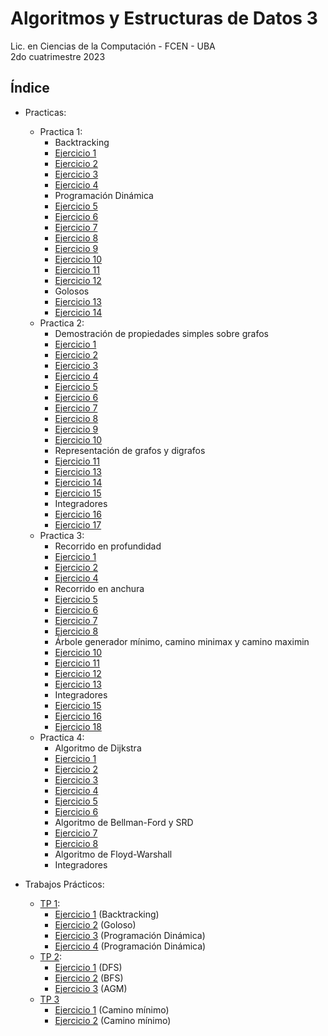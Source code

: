 # Algoritmos y Estructuras de Datos 3

Lic. en Ciencias de la Computación - FCEN - UBA\
2do cuatrimestre 2023

## Índice
- Practicas:
    - Practica 1:
        - Backtracking
        - [Ejercicio 1](practicas/practica%201/Ej_01.cpp)
        - [Ejercicio 2](practicas/practica%201/Ej_02.cpp)
        - [Ejercicio 3](practicas/practica%201/Ej_03.cpp)
        - [Ejercicio 4](practicas/practica%201/Ej_04.cpp) 
        - Programación Dinámica
        - [Ejercicio 5](practicas/practica%201/Ej_05.cpp)
        - [Ejercicio 6](practicas/practica%201/Ej_06.cpp)
        - [Ejercicio 7](practicas/practica%201/Ej_07.cpp)
        - [Ejercicio 8](practicas/practica%201/Ej_08.cpp)
        - [Ejercicio 9](practicas/practica%201/Ej_09.cpp)
        - [Ejercicio 10](practicas/practica%201/Ej_10.cpp)
        - [Ejercicio 11](practicas/practica%201/Ej_11.cpp)
        - [Ejercicio 12](practicas/practica%201/Ej_12.cpp)
        - Golosos
        - [Ejercicio 13](practicas/practica%201/Ej_13.cpp)
        - [Ejercicio 14](practicas/practica%201/Ej_14.cpp)
    - Practica 2:
        - Demostración de propiedades simples sobre grafos
        - [Ejercicio 1](practicas/practica%202/Ej_01.md)
        - [Ejercicio 2](practicas/practica%202/Ej_02.md)
        - [Ejercicio 3](practicas/practica%202/Ej_03.md)
        - [Ejercicio 4](practicas/practica%202/Ej_04.md)
        - [Ejercicio 5](practicas/practica%202/Ej_05.md)
        - [Ejercicio 6](practicas/practica%202/Ej_06.md)
        - [Ejercicio 7](practicas/practica%202/Ej_07.md)
        - [Ejercicio 8](practicas/practica%202/Ej_08.md)
        - [Ejercicio 9](practicas/practica%202/Ej_09.md)
        - [Ejercicio 10](practicas/practica%202/Ej_10.md)
        - Representación de grafos y digrafos
        - [Ejercicio 11](practicas/practica%202/Ej_11.md)
        - [Ejercicio 13](practicas/practica%202/Ej_13.md)
        - [Ejercicio 14](practicas/practica%202/Ej_14.md)
        - [Ejercicio 15](practicas/practica%202/Ej_15.md)
        - Integradores
        - [Ejercicio 16](practicas/practica%202/Ej_16.md)
        - [Ejercicio 17](practicas/practica%202/Ej_17.md)
    - Practica 3:
        - Recorrido en profundidad
        - [Ejercicio 1](practicas/practica%203/Ej_01.md)
        - [Ejercicio 2](practicas/practica%203/Ej_02.md)
        - [Ejercicio 4](practicas/practica%203/Ej_04.md)
        - Recorrido en anchura
        - [Ejercicio 5](practicas/practica%203/Ej_05.md)
        - [Ejercicio 6](practicas/practica%203/Ej_06.md)
        - [Ejercicio 7](practicas/practica%203/Ej_07.md)
        - [Ejercicio 8](practicas/practica%203/Ej_08.md)
        - Árbole generador mínimo, camino minimax y camino maximin
        - [Ejercicio 10](practicas/practica%203/Ej_10.md)
        - [Ejercicio 11](practicas/practica%203/Ej_11.md)
        - [Ejercicio 12](practicas/practica%203/Ej_12.md)
        - [Ejercicio 13](practicas/practica%203/Ej_13.md)
        - Integradores
        - [Ejercicio 15](practicas/practica%203/Ej_15.md)
        - [Ejercicio 16](practicas/practica%203/Ej_16.md)
        - [Ejercicio 18](practicas/practica%203/Ej_18.md)
    - Practica 4:
        - Algoritmo de Dijkstra
        - [Ejercicio 1](practicas/practica%204/Ej_01.md)
        - [Ejercicio 2](practicas/practica%204/Ej_02.md)
        - [Ejercicio 3](practicas/practica%204/Ej_03.md)
        - [Ejercicio 4](practicas/practica%204/Ej_04.md)
        - [Ejercicio 5](practicas/practica%204/Ej_05.md)
        - [Ejercicio 6](practicas/practica%204/Ej_06.md)
        - Algoritmo de Bellman-Ford y SRD
        - [Ejercicio 7](practicas/practica%204/Ej_07.md)
        - [Ejercicio 8](practicas/practica%204/Ej_08.md)
        - Algoritmo de Floyd-Warshall
        - Integradores

- Trabajos Prácticos:
    - [TP 1](tps/1_tp/enunciado.pdf):
        - [Ejercicio 1](tps/1_tp/Ejercicio_1.cpp) (Backtracking)
        - [Ejercicio 2](tps/1_tp/Ejercicio_2.cpp) (Goloso)
        - [Ejercicio 3](tps/1_tp/Ejercicio_3.cpp) (Programación Dinámica)
        - [Ejercicio 4](tps/1_tp/Ejercicio_4.cpp) (Programación Dinámica)
    - [TP 2](tps/2_tp/enunciado.pdf):
        - [Ejercicio 1](tps/2_tp/Ejercicio_1.cpp) (DFS)
        - [Ejercicio 2](tps/2_tp/Ejercicio_2.cpp) (BFS)
        - [Ejercicio 3](tps/2_tp/Ejercicio_3.cpp) (AGM)
    - [TP 3](tps/3_tp/enunciado.pdf)
        - [Ejercicio 1](tps/3_tp/Ejercicio_1.cpp) (Camino mínimo)
        - [Ejercicio 2](tps/3_tp/Ejercicio_2.cpp) (Camino mínimo)
        